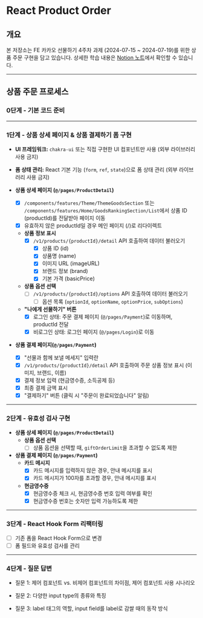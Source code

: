 # React Product Order

## 개요

본 저장소는 FE 카카오 선물하기 4주차 과제 (2024-07-15 ~ 2024-07-19)를 위한 상품 주문 구현을 담고 있습니다. 상세한 학습 내용은 [Notion 노트](https://www.notion.so/TIL-FE-25dbeb894e884b889eca0fa3e4e13904)에서 확인할 수 있습니다.

---

## 상품 주문 프로세스

### 0단계 - 기본 코드 준비

---

### 1단계 - 상품 상세 페이지 & 상품 결제하기 폼 구현

- **UI 프레임워크:** `chakra-ui` 또는 직접 구현한 UI 컴포넌트만 사용 (외부 라이브러리 사용 금지)
- **폼 상태 관리:** React 기본 기능 (`form`, `ref`, `state`)으로 폼 상태 관리 (외부 라이브러리 사용 금지)

- **상품 상세 페이지 (`@/pages/ProductDetail`)**
  - [x] `/components/features/Theme/ThemeGoodsSection` 또는 `/components/features/Home/GoodsRankingSection/List`에서 상품 ID (productId)를 전달받아 페이지 이동
  - [x] 유효하지 않은 productId일 경우 메인 페이지 (/)로 리다이렉트
  - **상품 정보 표시**
    - [x] `/v1/products/{productId}/detail` API 호출하여 데이터 불러오기
      - [x] 상품 ID (id)
      - [x] 상품명 (name)
      - [x] 이미지 URL (imageURL)
      - [x] 브랜드 정보 (brand)
      - [x] 기본 가격 (basicPrice)
  - **상품 옵션 선택**
    - [ ] `/v1/products/{productId}/options` API 호출하여 데이터 불러오기
      - [ ] 옵션 목록 (`optionId`, `optionName`, `optionPrice`, `subOptions`)
  - **"나에게 선물하기" 버튼**
    - [x] 로그인 상태: 주문 결제 페이지 (`@/pages/Payment`)로 이동하며, productId 전달
    - [x] 비로그인 상태: 로그인 페이지 (`@/pages/Login`)로 이동

- **상품 결제 페이지(`@/pages/Payment`)**
  - [x] "선물과 함께 보낼 메세지" 입력란
  - [x] `/v1/products/{productId}/detail` API 호출하여 주문 상품 정보 표시 (이미지, 브랜드, 이름)
  - [x] 결제 정보 입력 (현금영수증, 소득공제 등)
  - [x] 최종 결제 금액 표시
  - [x] "결제하기" 버튼 (클릭 시 "주문이 완료되었습니다" 알림)

---

### 2단계 - 유효성 검사 구현

- **상품 상세 페이지 (`@/pages/ProductDetail`)**
  - **상품 옵션 선택**
    - [ ] 상품 옵션을 선택할 때, `giftOrderLimit`을 초과할 수 없도록 제한

- **상품 결제 페이지 (`@/pages/Payment`)**
  - **카드 메시지**
    - [x] 카드 메시지를 입력하지 않은 경우, 안내 메시지를 표시
    - [x] 카드 메시지가 100자를 초과할 경우, 안내 메시지를 표시
  - **현금영수증**
    - [x] 현금영수증 체크 시, 현금영수증 번호 입력 여부를 확인
    - [x] 현금영수증 번호는 숫자만 입력 가능하도록 제한

---

### 3단계 - React Hook Form 리팩터링

- [ ] 기존 폼을 React Hook Form으로 변경
- [ ] 폼 필드와 유효성 검사를 관리

---

### 4단계 - 질문 답변

- 질문 1: 제어 컴포넌트 vs. 비제어 컴포넌트의 차이점, 제어 컴포넌트 사용 시나리오

- 질문 2: 다양한 input type의 종류와 특징

- 질문 3: label 태그의 역할, input field를 label로 감쌀 때의 동작 방식